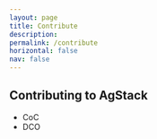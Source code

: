 ```yaml
---
layout: page
title: Contribute
description: 
permalink: /contribute
horizontal: false
nav: false
---
```


## Contributing to AgStack

* CoC
* DCO